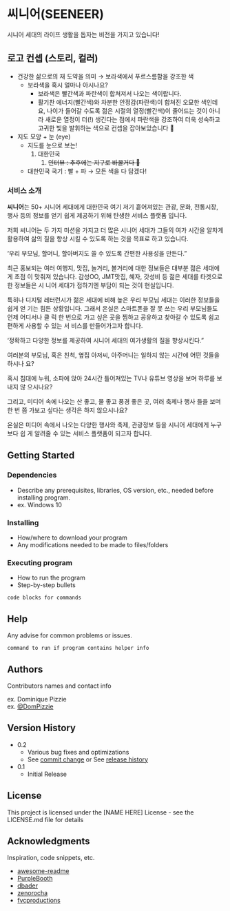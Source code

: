 # 씨니어(SEENEER)

시니어 세대의 라이프 생활을 돕자는 비전을 가지고 있습니다! 

## 로고 컨셉 (스토리, 컬러)

- 건강한 삶으로의 재 도약을 의미 → 보라색에서 푸르스름함을 강조한 색
    - 보라색을 혹시 얼마나 아시나요?
        - 보라색은 빨간색과 파란색이 합쳐져서 나오는 색이랍니다.
        - 활기찬 에너지(빨간색)와 차분한 안정감(파란색)이 합쳐진 오묘한 색인데요, 나이가 들어갈 수도록 젊은 시절의 열정(빨간색)이 줄어드는 것이 아니라 새로운 열정이 더(!) 생긴다는 점에서 파란색을 강조하여 더욱 성숙하고 고귀한 빛을 발휘하는 색으로 컨셉을 잡아보았습니다 🙂
- 지도 모양 + 눈 (eye)
    - 지도를 눈으로 보는!
        1. 대한민국
            1. ~~인터뷰 : 추후에는 지구로 바꿀거다 🙂~~
    - 대한민국 국기 : 빨 + 파 → 모든 색을 다 담겠다!

### 서비스 소개

**씨니어**는 50+ 시니어 세대에게 대한민국 여기 저기 흩어져있는 관광, 문화, 전통시장, 행사 등의
정보를 얻기 쉽게 제공하기 위해 탄생한 서비스 플랫폼 입니다.

저희 씨니어는 두 가지 미션을 가지고 더 많은 시니어 세대가 그들의 여가 시간을 알차게 활용하여
삶의 질을 향상 시킬 수 있도록 하는 것을 목표로 하고 있습니다.

‘우리 부모님, 할머니, 할아버지도 쓸 수 있도록 간편한 사용성을 만든다.”

최근 홍보되는 여러 여행지, 맛집, 놀거리, 볼거리에 대한 정보들은 대부분 젊은 세대에게 초점
이 맞춰져 있습니다. 감성OO, JMT맛집, 혜자, 갓성비 등 젊은 세대를 타겟으로 한 정보들은 시
니어 세대가 접하기엔 부담이 되는 것이 현실입니다.

특히나 디지털 레터런시가 젊은 세대에 비해 높은 우리 부모님 세대는 이러한 정보들을 쉽게 얻
기는 힘든 상황입니다. 그래서 온실은 스마트폰을 잘 못 쓰는 우리 부모님들도 언제 어디서나 클
릭 한 번으로 가고 싶은 곳을 찜하고 공유하고 찾아갈 수 있도록 쉽고 편하게 사용할 수 있는 서
비스를 만들어가고자 합니다.

‘정확하고 다양한 정보를 제공하여 시니어 세대의 여가생활의 질을 향상시킨다.”

여러분의 부모님, 혹은 친척, 옆집 아저씨, 아주머니는 일하지 않는 시간에 어떤 것들을 하시나
요?

혹시 침대에 누워, 소파에 앉아 24시간 틀어져있는 TV나 유튜브 영상을 보며 하루를 보내지 않
으시나요?

그리고, 미디어 속에 나오는 산 좋고, 물 좋고 풍경 좋은 곳, 여러 축제나 행사 들을 보며 한 번 쯤
가보고 싶다는 생각은 하지 않으시나요?

온실은 미디어 속에서 나오는 다양한 행사와 축제, 관광정보 등을 시니어 세대에게 누구 보다 쉽
게 알려줄 수 있는 서비스 플랫폼이 되고자 합니다.

## Getting Started

### Dependencies

* Describe any prerequisites, libraries, OS version, etc., needed before installing program.
* ex. Windows 10

### Installing

* How/where to download your program
* Any modifications needed to be made to files/folders

### Executing program

* How to run the program
* Step-by-step bullets
```
code blocks for commands
```

## Help

Any advise for common problems or issues.
```
command to run if program contains helper info
```

## Authors

Contributors names and contact info

ex. Dominique Pizzie  
ex. [@DomPizzie](https://twitter.com/dompizzie)

## Version History

* 0.2
    * Various bug fixes and optimizations
    * See [commit change]() or See [release history]()
* 0.1
    * Initial Release

## License

This project is licensed under the [NAME HERE] License - see the LICENSE.md file for details

## Acknowledgments

Inspiration, code snippets, etc.
* [awesome-readme](https://github.com/matiassingers/awesome-readme)
* [PurpleBooth](https://gist.github.com/PurpleBooth/109311bb0361f32d87a2)
* [dbader](https://github.com/dbader/readme-template)
* [zenorocha](https://gist.github.com/zenorocha/4526327)
* [fvcproductions](https://gist.github.com/fvcproductions/1bfc2d4aecb01a834b46)

